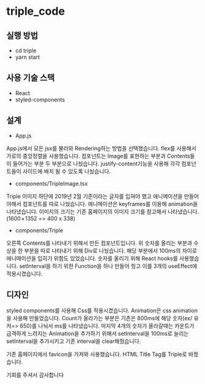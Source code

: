 # triple_code
## 실행 방법

- cd triple
- yarn start

## 사용 기술 스택
- React
- styled-components

## 설계
- App.js

App.js에서 모든 jsx를 불러와 Rendering하는 방법을 선택했습니다.
flex를 사용해서 가로의 중앙정렬을 사용했습니다.
컴포넌트는 Image를 표현하는 부분과 Contents들이 들어가는 부분 두 부분으로 나눴습니다.
justify-content기능을 사용해 각각 컴포넌트들이 사이드에 배치 될 수 있도록 나눴습니다.

- components/TripleImage.tsx

Triple 이미지 하단에 2019년 2월 기준이라는 글자를 입혀야 했고
애니메이션을 만들어야해서 컴포넌트를 따로 나눴습니다.
애니메이션은 keyframes를 이용해 animation을 나타냈습니다.
이미지의 크기는 기존 홈페이지의 이미지 크기를 참고해서 나타냈습니다. (1600 × 1352 => 400 x 338)

- components/Triple

오른쪽 Contents를 나타내기 위해서 만든 컴포넌트입니다.
위 숫자를 올리는 부분과 수상을 한 부분을 따로 나타내기 위해 Div로 나눴습니다.
해당 부분에서 100ms의 차이로 애니메이션을 입히기 위함도 있었습니다.
숫자를 올리기 위해 React hooks를 사용했습니다.
setInterval을 하기 위한 Function을 하나 만들어 줬고 이를 3개의 useEffect에 적용시켰습니다.

## 디자인

styled components를 사용해 Css를 적용시켰습니다.
Animation은 css animation을 사용해 만들었습니다.
Count가 올라가는 부분은 기존은 800ms에 해당 숫자(ex/ 유저=> 650)를 나눠서 ms를 나타냈습니다.
마지막 4개의 숫자가 올라갈때는 카운트가 급격하게 느려지는 Animation을 추가하기 위해서 setInterval을
100ms로 늘리는 setInterval을 추가시키고 기존 interval을 clear해줬습니다.

기존 홈페이지에서 favicon을 가져와 사용했습니다. HTML Title Tag를 Triple로 바꿨습니다.

기회를 주셔서 감사합니다

